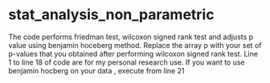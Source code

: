 # stat_analysis_non_parametric
The code performs friedman test, wilcoxon signed rank test and adjusts p value using benjamin hoceberg method.
Replace the array p with your set of p-values that you obtained after performing wilcoxon signed rank test.
Line 1 to line 18 of code are for my personal research use.
If you want to use benjamin hocberg on your data , execute from line 21
